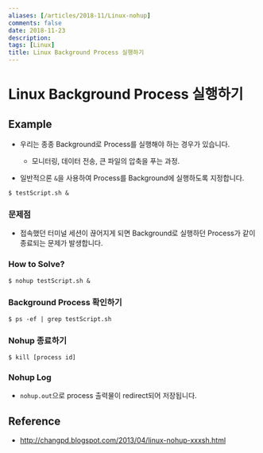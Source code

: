 ```yaml
---
aliases: [/articles/2018-11/Linux-nohup]
comments: false
date: 2018-11-23
description: 
tags: [Linux]
title: Linux Background Process 실행하기
---
```

# Linux Background Process 실행하기
## Example
- 우리는 종종 Background로 Process를 실행해야 하는 경우가 있습니다.
    - 모니터링, 데이터 전송, 큰 파일의 압축을 푸는 과정.

- 일반적으론 `&`을 사용하여 Process를 Background에 실행하도록 지정합니다.

```shell
$ testScript.sh &
```

### 문제점
- 접속했던 터미널 세션이 끊어지게 되면 Background로 실행하던 Process가 같이 종료되는 문제가 발생합니다.


### How to Solve?
```shell
$ nohup testScript.sh &
```

### Background Process 확인하기
```shell
$ ps -ef | grep testScript.sh
```

### Nohup 종료하기
```shell
$ kill [process id]
```

### Nohup Log
- `nohup.out`으로 process 출력물이 redirect되어 저장됩니다.

## Reference
- <http://changpd.blogspot.com/2013/04/linux-nohup-xxxsh.html>
